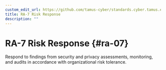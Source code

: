 ```yaml
---
custom_edit_url: https://github.com/tamus-cyber/standards.cyber.tamus.edu/tree/main/content/tamus.edu/TAMUS_profile.xml
title: RA-7 Risk Response
description: ""
---
```


# RA-7 Risk Response {#ra-07}

Respond to findings from security and privacy assessments, monitoring, and audits in accordance with organizational risk tolerance.

